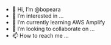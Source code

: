 - 👋 Hi, I’m @bopeara
- 👀 I’m interested in ...
- 🌱 I’m currently learning AWS Amplify
- 💞️ I’m looking to collaborate on ...
- 📫 How to reach me ...

<!---
bopeara/bopeara is a ✨ special ✨ repository because its `README.md` (this file) appears on your GitHub profile.
You can click the Preview link to take a look at your changes.
--->
